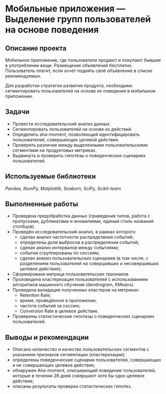 # Мобильные приложения — Выделение групп пользователей на основе поведения

## Описание проекта
Мобильное приложение, где пользователи продают и покупают бывшие в употреблении вещи. Размещение объявлений бесплатно. Пользователь платит, если хочет поднять своё объявление в списке рекомендуемых.

Для разработки стратегии развития продукта, необходимо сегментировать пользователей на основе их поведения в мобильном приложении.

## Задачи
- Провести исследовательский анализ данных.
- Сегментировать пользователей на основе их действий.
- Определить aha-moment, позволяющий идентифицировать пользователей, совершающих целевой действие.
- Проверить различие между выделенными пользовательскими сегментами на продуктовых метриках.
- Выдвинуть и проверить гипотезы о поведенческих сценариях пользователей.

## Используемые библиотеки
*Pandas, NumPy, Matplotlib, Seaborn, SciPy, Scikit-learn*

## Выполненные работы
- Проведена предобработка данных (приведение типов, работа с пропусками, дубликатами и аномалиями, единый стиль названий столбцов).
- Проведён исследовательский анализ, в рамках которого:
	- сделан анализ частотности распределения событий;
	- определены доли выбросов в распределении событий;
	- сделан анализ интервалов между событиями;
	- события сгруппированы по сессиям;
	- сделан анализ пользовательских сценариев (в том числе, с разделением пользователей на совершивших и несовершивших целевое действие);
- Сформирована матрица пользовательских признаков.
- Произведена кластеризация пользователей с использованием алгоритмов машинного обучения (dendrogram, KMeans).
- Проведена валидация полученных кластеров на метриках:
	- Retention Rate;
	- время, проведённое в приложении;
	- частота событий за сессию;
	- Conversion Rate в целевое действие.
- Проверены статистические гипотезы о поведенческих сценариях пользователей.

## Выводы и рекомендации
- Описано количество и качество пользовательских сегментов с указанием признаков сегментации (кластеризации);
- определены поведенческие сценарии пользователей, совершающих и не совершающих целевое действие;
- обнаружен Aha-moment, описывающий поведение пользователей, которые в течении 28 дней совершают хотя бы одно целевое действие;
- описаны результаты проверки статистических гипотез.